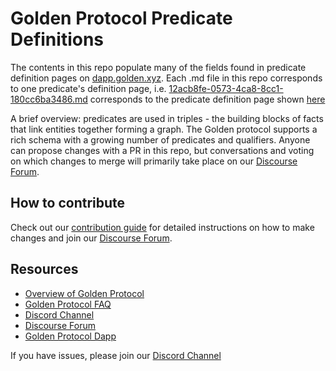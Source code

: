 # Golden Protocol Predicate Definitions
The contents in this repo populate many of the fields found in predicate definition pages on [dapp.golden.xyz](https://dapp.golden.xyz/). Each .md file in this repo corresponds to one predicate's definition page, i.e. [12acb8fe-0573-4ca8-8cc1-180cc6ba3486.md](./12acb8fe-0573-4ca8-8cc1-180cc6ba3486.md) corresponds to the predicate definition page shown [here](https://dapp.golden.xyz/predicate/12acb8fe-0573-4ca8-8cc1-180cc6ba3486)

A brief overview: predicates are used in triples - the building blocks of facts that link entities together forming a graph. The Golden protocol supports a rich schema with a growing number of predicates and qualifiers. Anyone can propose changes with a PR in this repo, but conversations and voting on which changes to merge will primarily take place on our [Discourse Forum](https://forum.golden.xyz/).

## How to contribute
Check out our [contribution guide](https://www.notion.so/goldenhq/Predicate-Improvement-Process-42612ae10a6043918763ae23e6d513d3) for detailed instructions on how to make changes and join our [Discourse Forum](https://forum.golden.xyz/).

## Resources
- [Overview of Golden Protocol](https://golden.xyz/)
- [Golden Protocol FAQ](https://www.notion.so/goldenhq/Golden-Protocol-FAQ-78ae2357b9af44aeaa655cb1b1966ee4)
- [Discord Channel](https://discord.gg/YtwQZawK4T)
- [Discourse Forum](https://forum.golden.xyz/)
- [Golden Protocol Dapp](https://dapp.golden.xyz/)

If you have issues, please join our [Discord Channel](https://discord.gg/YtwQZawK4T)

